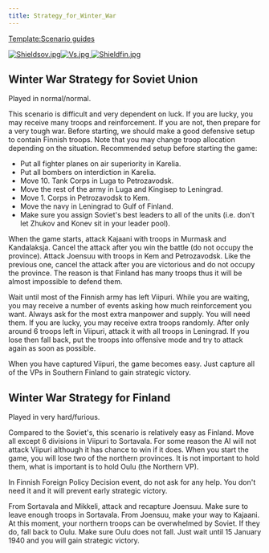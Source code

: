 ```yaml
---
title: Strategy_for_Winter_War
---
```


[Template:Scenario guides](/wiki/index.php?title=Template:Scenario_guides&action=edit&redlink=1 "Template:Scenario guides (page does not exist)")

[![Shieldsov.jpg](/images/1/1c/Shieldsov.jpg)](/wiki/File:Shieldsov.jpg)[![Vs.jpg](/images/9/93/Vs.jpg) ](/wiki/File:Vs.jpg)[![Shieldfin.jpg](/images/0/05/Shieldfin.jpg)](/wiki/File:Shieldfin.jpg)

## Winter War Strategy for Soviet Union

Played in normal/normal.

This scenario is difficult and very dependent on luck. If you are lucky, you may receive many troops and reinforcement. If you are not, then prepare for a very tough war. Before starting, we should make a good defensive setup to contain Finnish troops. Note that you may change troop allocation depending on the situation. Recommended setup before starting the game:

- Put all fighter planes on air superiority in Karelia.
- Put all bombers on interdiction in Karelia.
- Move 10. Tank Corps in Luga to Petrozavodsk.
- Move the rest of the army in Luga and Kingisep to Leningrad.
- Move 1. Corps in Petrozavodsk to Kem.
- Move the navy in Leningrad to Gulf of Finland.
- Make sure you assign Soviet's best leaders to all of the units (i.e. don't let Zhukov and Konev sit in your leader pool).

When the game starts, attack Kajaani with troops in Murmask and Kandalaksja. Cancel the attack after you win the battle (do not occupy the province). Attack Joensuu with troops in Kem and Petrozavodsk. Like the previous one, cancel the attack after you are victorious and do not occupy the province. The reason is that Finland has many troops thus it will be almost impossible to defend them.

Wait until most of the Finnish army has left Viipuri. While you are waiting, you may receive a number of events asking how much reinforcement you want. Always ask for the most extra manpower and supply. You will need them. If you are lucky, you may receive extra troops randomly. After only around 6 troops left in Viipuri, attack it with all troops in Leningrad. If you lose then fall back, put the troops into offensive mode and try to attack again as soon as possible.

When you have captured Viipuri, the game becomes easy. Just capture all of the VPs in Southern Finland to gain strategic victory.

## Winter War Strategy for Finland

Played in very hard/furious.

Compared to the Soviet's, this scenario is relatively easy as Finland. Move all except 6 divisions in Viipuri to Sortavala. For some reason the AI will not attack Viipuri although it has chance to win if it does. When you start the game, you will lose two of the northern provinces. It is not important to hold them, what is important is to hold Oulu (the Northern VP).

In Finnish Foreign Policy Decision event, do not ask for any help. You don't need it and it will prevent early strategic victory.

From Sortavala and Mikkeli, attack and recapture Joensuu. Make sure to leave enough troops in Sortavala. From Joensuu, make your way to Kajaani. At this moment, your northern troops can be overwhelmed by Soviet. If they do, fall back to Oulu. Make sure Oulu does not fall. Just wait until 15 January 1940 and you will gain strategic victory.
